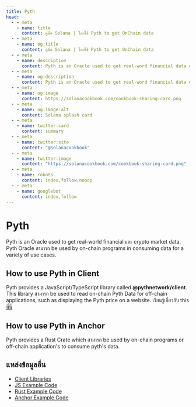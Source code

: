 ```yaml
---
title: Pyth
head:
  - - meta
    - name: title
      content: คู่มือ Solana | โดยใช้ Pyth to get OnChain data
  - - meta
    - name: og:title
      content: คู่มือ Solana | โดยใช้ Pyth to get OnChain data
  - - meta
    - name: description
      content: Pyth is an Oracle used to get real-word financial data onChain.
  - - meta
    - name: og:description
      content: Pyth is an Oracle used to get real-word financial data onChain.
  - - meta
    - name: og:image
      content: https://solanacookbook.com/cookbook-sharing-card.png
  - - meta
    - name: og:image:alt
      content: Solana splash card
  - - meta
    - name: twitter:card
      content: summary
  - - meta
    - name: twitter:site
      content: "@solanacookbook"
  - - meta
    - name: twitter:image
      content: "https://solanacookbook.com/cookbook-sharing-card.png"
  - - meta
    - name: robots
      content: index,follow,noodp
  - - meta
    - name: googlebot
      content: index,follow
---
```


# Pyth

Pyth is an Oracle used to get real-world financial และ crypto market data. Pyth Oracle สามารถ be used by on-chain programs in consuming data for a variety of use cases.

## How to use Pyth in Client

Pyth provides a JavaScript/TypeScript library called **@pythnetwork/client**. This library สามารถ be used to read on-chain Pyth Data for off-chain applications, such as displaying the Pyth price on a website. เรียนรู้เกี่ยวกับ this [ที่นี่](https://www.npmjs.com/package/@pythnetwork/client)

<SolanaCodeGroup>
  <SolanaCodeGroupItem title="TS" active>

  <template v-slot:default>

@[code](@/code/pyth/client/client.en.ts)

  </template>

  <template v-slot:preview>

@[code](@/code/pyth/client/client.preview.en.ts)

  </template>

  </SolanaCodeGroupItem>

</SolanaCodeGroup>

## How to use Pyth in Anchor

Pyth provides a Rust Crate which สามารถ be used by on-chain programs or off-chain application's to consume pyth's data.

<SolanaCodeGroup>
  <SolanaCodeGroupItem title="Anchor" active>

  <template v-slot:default>

@[code](@/code/pyth/on-chain/on-chain.en.rs)

  </template>

  <template v-slot:preview>

@[code](@/code/pyth/on-chain/on-chain.preview.en.rs)

  </template>

  </SolanaCodeGroupItem>

</SolanaCodeGroup>

## แหล่งข้อมูลอื่น

- [Client Libraries](https://docs.pyth.network/consumers/client-libraries)
- [JS Example Code](https://github.dev/solana-labs/solana/tree/master/web3.js/examples)
- [Rust Example Code](https://github.com/project-serum/anchor/tree/master/tests/pyth)
- [Anchor Example Code](https://github.com/0xPratik/pyth-anchor-example)
